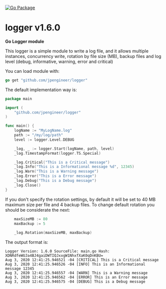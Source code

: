 [![Go Package](https://img.shields.io/badge/Go%20Package-Reference-green?style=flat&logo=Go&link=https://pkg.go.dev/github.com/jpengineer/logger)](https://pkg.go.dev/github.com/jpengineer/logger)

# logger v1.6.0
**Go Logger module**

This logger is a simple module to write a log file, and it allows multiple instances, 
concurrency write, rotation by file size (MB), backup files and log level (debug, informative, warning, error and critical)

You can load module with:
```go
go get "github.com/jpengineer/logger"
```

The default implementation way is: 

```go
package main

import (
	"github.com/jpengineer/logger"
)

func main() {
	logName := "MyLogName.log"
	path := "/my/log/path"
	level := logger.Level.DEBUG

	_log, _ := logger.Start(logName, path, level)
	_log.TimestampFormat(logger.TS.Special)

	_log.Critical("This is a Critical message")
	_log.Info("This is a Informational message %d", 12345)
	_log.Warn("This is a Warning message")
	_log.Error("This is a Error message")
	_log.Debug("This is a Debug message")
	_log.Close()
}
```

If you don't specify the rotation settings, by default it will be set to 40 MB maximum size per file
and 4 backup files. To change default rotation you should be considerate the next:

```go
    maxSizeMB := 80
    maxBackup := 5
    
    _log.Rotation(maxSizeMB, maxBackup)
```

The output format is:
```log
Logger Version: 1.6.0 SourceFile: main.go Hash: XDNRdfeWUJa4BJ4gaiDWTIQJxxgW1NhxfXaK0qDnKBU=
Aug 3, 2020 12:41:25.946521 -04 [CRITICAL] This is a Critical message
Aug 3, 2020 12:41:25.946526 -04 [INFO] This is an Informational message 12345
Aug 3, 2020 12:41:25.946557 -04 [WARN] This is a Warning message
Aug 3, 2020 12:41:25.946562 -04 [ERROR] This is an Error message
Aug 3, 2020 12:41:25.946575 -04 [DEBUG] This is a Debug message
```
